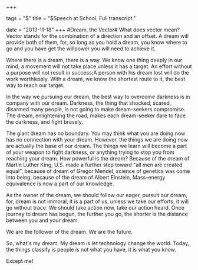 +++

tags = "$"
title = "$Speech at School, Full transcript."

date =  "2013-11-18"
+++
#Dream, the Vector#
What does vector mean? Vector stands for the combination of a direction and an offset. A dream will provide both of them, for, so long as you hold a dream, you know where to go and you have get the willpower you will need to  achieve it.

Where there is a dream, there is a way. We know one thing deeply in our mind, a movement will not take place unless it has a target. An effort without a purpose will not result in success;A person with his dream lost will do the work worthlessly. With a dream, we know the shortest route to it, the best way to reach our target.

In the way we pursuing our dream, the best way to overcome darkness is in company with our dream. Darkness, the thing that shocked, scared, disarmed many people, is not going to make dream-seekers compromise. The dream, enlightening the road, makes each dream-seeker dare to face the darkness, and fight bravely.

The giant dream has no boundary. You may think what you are doing now has no connection with your dream. However, the things we are doing now are actually the base of our dream. The things we learn will become a part of your weapon to fight darkness, or anything trying to stop you from reaching your dream.
How powerful is the dream? Because of the dream of Martin Luther King, U.S. made a further step toward "all men are created equal", because of dream of Gregor Mendel, science of genetics was come into being, because of the dream of Albert Einstein, Mass–energy equivalence is now a part of our knowledge.

As the owner of the dream, we should follow our eager, pursuit our dream, for, dream is not immoral, it is a part of us, unless we take our efforts, it will go without trace. We should take action now, take our action heard. Once journey to dream has begun, the further you go, the shorter is the distance between you and your dream.

We are the follower of the dream. We are the future.

So, what's my dream. My dream is let technology change the world. Today, the things classify is people is not what you have, it is what you know.

Except me!
